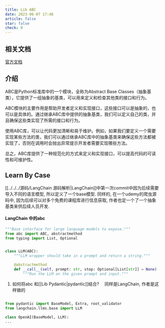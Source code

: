 ```yaml
---
title: Lib ABC
date: 2023-06-07 17:46
article: false
star: false
check: 0
---
```


## 相关文档
[官方文档](https://docs.python.org/3/library/abc.html)

## 介绍

ABC是Python标准库中的一个模块，全称为Abstract Base Classes（抽象基类），它提供了一组抽象的基类，可以用来定义和检查其他类的接口和行为。

ABC模块的主要作用是帮助开发者定义和实现接口，这些接口可以是抽象的，也可以是具体的。通过继承ABC库中提供的抽象基类，我们可以定义自己的类，并且确保这些类实现了所需的接口和行为。

使用ABC库，可以让代码更加清晰和易于维护。例如，如果我们要定义一个需要实现某些方法的类，我们可以通过继承ABC库中的抽象基类来确保这些方法都被实现了，否则在调用时会抛出异常提示开发者需要实现哪些方法。

总之，ABC库提供了一种规范化的方式来定义和实现接口，可以提高代码的可读性和可维护性。

## Learn By Case
[[../../../源码/LangChain 源码解析|LangChain]]中第一次commit中因为后续需要导入不同的语言模型, 所以定义了一个base模型. 同样的, 在一个udemy的爬虫源码中, 因为后续可以对多个免费的课程库进行信息获取, 作者也定一个了一个抽象基类来供后续人员开发.


#### LangChain 中的abc
```python
"""Base interface for large language models to expose."""
from abc import ABC, abstractmethod
from typing import List, Optional


class LLM(ABC):
    """LLM wrapper should take in a prompt and return a string."""

    @abstractmethod
    def __call__(self, prompt: str, stop: Optional[List[str]] = None) -> str:
        """Run the LLM on the given prompt and input."""
```

1. 如何将abc 和[[Lib Pydantic|pydantic]]结合?　
同样是LangChain, 作者是这样做的
```python

from pydantic import BaseModel, Extra, root_validator
from langchain.llms.base import LLM

class OpenAI(BaseModel, LLM):
...
```